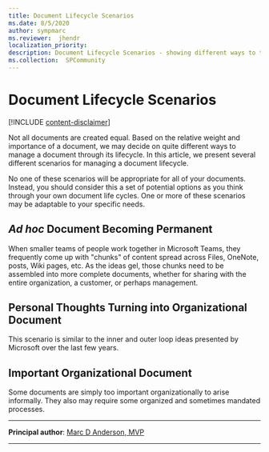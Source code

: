 ```yaml
---
title: Document Lifecycle Scenarios
ms.date: 8/5/2020
author: sympmarc
ms.reviewer:  jhendr
localization_priority: 
description: Document Lifecycle Scenarios - showing different ways to think through how we manage documents based on their relative weight and importance
ms.collection:  SPCommunity
---
```


# Document Lifecycle Scenarios

[!INCLUDE [content-disclaimer](includes/content-disclaimer.md)]

Not all documents are created equal. Based on the relative weight and importance of a document, we may decide on quite different ways to manage a document through its lifecycle. In this article, we present several different scenarios for managing a document lifecycle.

No one of these scenarios will be appropriate for all of your documents. Instead, you should consider this a set of potential options as you think through your own document life cycles. One or more of these scenarios may be adaptable to your specific needs.

## *Ad hoc* Document Becoming Permanent

When smaller teams of people work together in Microsoft Teams, they frequently come up with "chunks" of content spread across Files, OneNote, posts, Wiki pages, etc. As the ideas gel, those chunks need to be assembled into more complete documents, whether for sharing with the entire organization, a customer, or perhaps management.

## Personal Thoughts Turning into Organizational Document

This scenario is similar to the inner and outer loop ideas presented by Microsoft over the last few years.

## Important Organizational Document

Some documents are simply too important organizationally to arise informally. They also may require some organized and sometimes mandated processes.

---

**Principal author**: [Marc D Anderson, MVP](https://www.linkedin.com/in/marcanderson)

---
